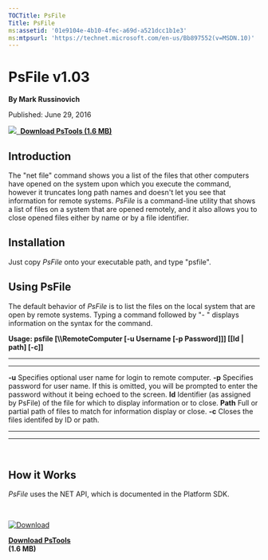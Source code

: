 ```yaml
--- 
TOCTitle: PsFile
Title: PsFile
ms:assetid: '01e9104e-4b10-4fec-a69d-a521dcc1b1e3'
ms:mtpsurl: 'https://technet.microsoft.com/en-us/Bb897552(v=MSDN.10)'
---
```


PsFile v1.03
============

**By Mark Russinovich**

Published: June 29, 2016

[![](/media/landing/sysinternals/download_sm.png)
 **Download PsTools (1.6
MB)**](https://download.sysinternals.com/files/pstools.zip)


## Introduction

The "net file" command shows you a list of the files that other
computers have opened on the system upon which you execute the command,
however it truncates long path names and doesn't let you see that
information for remote systems. *PsFile* is a command-line utility that
shows a list of files on a system that are opened remotely, and it also
allows you to close opened files either by name or by a file
identifier.  

## Installation

Just copy *PsFile* onto your executable path, and type "psfile".  

## Using PsFile

The default behavior of *PsFile* is to list the files on the local
system that are open by remote systems. Typing a command followed by "-
" displays information on the syntax for the command.

**Usage: psfile \[\\\\RemoteComputer \[-u Username \[-p Password\]\]\]
\[\[Id | path\] \[-c\]\]**

 
---------- 
-----------------------------------------------------------------------------------------------------------------------------------------
  **-u**     Specifies optional user name for login to remote computer.
  **-p**     Specifies password for user name. If this is omitted, you will be prompted to enter the password without it being echoed to the screen.
  **Id**     Identifier (as assigned by PsFile) of the file for which to display information or to close.
  **Path**   Full or partial path of files to match for information display or close.
  **-c**     Closes the files identifed by ID or path.
 
---------- 
-----------------------------------------------------------------------------------------------------------------------------------------

 

## How it Works

*PsFile* uses the NET API, which is documented in the Platform SDK.

 

[![Download](/media/landing/sysinternals/download_sm.png "Download")
](https://download.sysinternals.com/files/pstools.zip)

[**Download PsTools**  
](https://download.sysinternals.com/files/pstools.zip)**(1.6 MB)**
